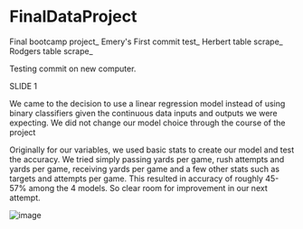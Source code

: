 # FinalDataProject
Final bootcamp project_
Emery's First commit test_
Herbert table scrape_
Rodgers table scrape_


Testing commit on new computer. 

SLIDE 1 

We came to the decision to use a linear regression model instead of using binary classifiers given the continuous data inputs and outputs we were expecting. We did not change our model choice through the course of the project


Originally for our variables, we used basic stats to create our model and test the accuracy. We tried simply passing yards per game, rush attempts and yards per game, receiving yards per game and a few other stats such as targets and attempts per game. This resulted in accuracy of roughly 45-57% among the 4 models. So clear room for improvement in our next attempt. 
 
![image](https://user-images.githubusercontent.com/100726716/184048584-41409daf-5fe2-436a-9fbe-cc012ca6f2bf.png)
